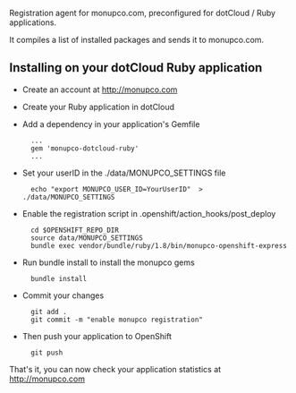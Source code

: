 Registration agent for monupco.com, preconfigured for dotCloud / Ruby
applications.

It compiles a list of installed packages and sends it to monupco.com.

Installing on your dotCloud Ruby application
-----------------------------------------------------

- Create an account at http://monupco.com

- Create your Ruby application in dotCloud

- Add a dependency in your application's Gemfile

        ...
        gem 'monupco-dotcloud-ruby'
        ...

- Set your userID in the ./data/MONUPCO_SETTINGS file

        echo "export MONUPCO_USER_ID=YourUserID"  > ./data/MONUPCO_SETTINGS

- Enable the registration script in .openshift/action_hooks/post_deploy

        cd $OPENSHIFT_REPO_DIR
        source data/MONUPCO_SETTINGS
        bundle exec vendor/bundle/ruby/1.8/bin/monupco-openshift-express

- Run bundle install to install the monupco gems

        bundle install

- Commit your changes

        git add .
        git commit -m "enable monupco registration"

- Then push your application to OpenShift

        git push

That's it, you can now check your application statistics at <http://monupco.com>
